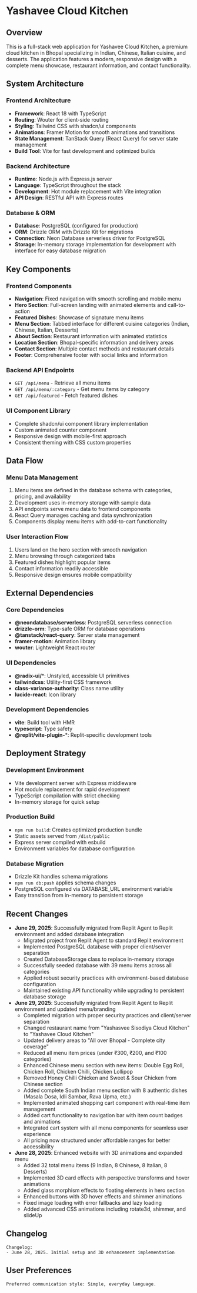 # Yashavee Cloud Kitchen

## Overview
This is a full-stack web application for Yashavee Cloud Kitchen, a premium cloud kitchen in Bhopal specializing in Indian, Chinese, Italian cuisine, and desserts. The application features a modern, responsive design with a complete menu showcase, restaurant information, and contact functionality.

## System Architecture

### Frontend Architecture
- **Framework**: React 18 with TypeScript
- **Routing**: Wouter for client-side routing
- **Styling**: Tailwind CSS with shadcn/ui components
- **Animations**: Framer Motion for smooth animations and transitions
- **State Management**: TanStack Query (React Query) for server state management
- **Build Tool**: Vite for fast development and optimized builds

### Backend Architecture
- **Runtime**: Node.js with Express.js server
- **Language**: TypeScript throughout the stack
- **Development**: Hot module replacement with Vite integration
- **API Design**: RESTful API with Express routes

### Database & ORM
- **Database**: PostgreSQL (configured for production)
- **ORM**: Drizzle ORM with Drizzle Kit for migrations
- **Connection**: Neon Database serverless driver for PostgreSQL
- **Storage**: In-memory storage implementation for development with interface for easy database migration

## Key Components

### Frontend Components
- **Navigation**: Fixed navigation with smooth scrolling and mobile menu
- **Hero Section**: Full-screen landing with animated elements and call-to-action
- **Featured Dishes**: Showcase of signature menu items
- **Menu Section**: Tabbed interface for different cuisine categories (Indian, Chinese, Italian, Desserts)
- **About Section**: Restaurant information with animated statistics
- **Location Section**: Bhopal-specific information and delivery areas
- **Contact Section**: Multiple contact methods and restaurant details
- **Footer**: Comprehensive footer with social links and information

### Backend API Endpoints
- `GET /api/menu` - Retrieve all menu items
- `GET /api/menu/:category` - Get menu items by category
- `GET /api/featured` - Fetch featured dishes

### UI Component Library
- Complete shadcn/ui component library implementation
- Custom animated counter component
- Responsive design with mobile-first approach
- Consistent theming with CSS custom properties

## Data Flow

### Menu Data Management
1. Menu items are defined in the database schema with categories, pricing, and availability
2. Development uses in-memory storage with sample data
3. API endpoints serve menu data to frontend components
4. React Query manages caching and data synchronization
5. Components display menu items with add-to-cart functionality

### User Interaction Flow
1. Users land on the hero section with smooth navigation
2. Menu browsing through categorized tabs
3. Featured dishes highlight popular items
4. Contact information readily accessible
5. Responsive design ensures mobile compatibility

## External Dependencies

### Core Dependencies
- **@neondatabase/serverless**: PostgreSQL serverless connection
- **drizzle-orm**: Type-safe ORM for database operations
- **@tanstack/react-query**: Server state management
- **framer-motion**: Animation library
- **wouter**: Lightweight React router

### UI Dependencies
- **@radix-ui/***: Unstyled, accessible UI primitives
- **tailwindcss**: Utility-first CSS framework
- **class-variance-authority**: Class name utility
- **lucide-react**: Icon library

### Development Dependencies
- **vite**: Build tool with HMR
- **typescript**: Type safety
- **@replit/vite-plugin-***: Replit-specific development tools

## Deployment Strategy

### Development Environment
- Vite development server with Express middleware
- Hot module replacement for rapid development
- TypeScript compilation with strict checking
- In-memory storage for quick setup

### Production Build
- `npm run build`: Creates optimized production bundle
- Static assets served from `/dist/public`
- Express server compiled with esbuild
- Environment variables for database configuration

### Database Migration
- Drizzle Kit handles schema migrations
- `npm run db:push` applies schema changes
- PostgreSQL configured via DATABASE_URL environment variable
- Easy transition from in-memory to persistent storage

## Recent Changes
- **June 29, 2025**: Successfully migrated from Replit Agent to Replit environment and added database integration
  - Migrated project from Replit Agent to standard Replit environment
  - Implemented PostgreSQL database with proper client/server separation
  - Created DatabaseStorage class to replace in-memory storage
  - Successfully seeded database with 39 menu items across all categories
  - Applied robust security practices with environment-based database configuration
  - Maintained existing API functionality while upgrading to persistent database storage
- **June 29, 2025**: Successfully migrated from Replit Agent to Replit environment and updated menu/branding
  - Completed migration with proper security practices and client/server separation
  - Changed restaurant name from "Yashasvee Sisodiya Cloud Kitchen" to "Yashavee Cloud Kitchen"
  - Updated delivery areas to "All over Bhopal - Complete city coverage"
  - Reduced all menu item prices (under ₹300, ₹200, and ₹100 categories)
  - Enhanced Chinese menu section with new items: Double Egg Roll, Chicken Roll, Chicken Chilli, Chicken Lollipop
  - Removed Honey Chilli Chicken and Sweet & Sour Chicken from Chinese section
  - Added complete South Indian menu section with 8 authentic dishes (Masala Dosa, Idli Sambar, Rava Upma, etc.)
  - Implemented animated shopping cart component with real-time item management
  - Added cart functionality to navigation bar with item count badges and animations
  - Integrated cart system with all menu components for seamless user experience
  - All pricing now structured under affordable ranges for better accessibility
- **June 28, 2025**: Enhanced website with 3D animations and expanded menu
  - Added 32 total menu items (9 Indian, 8 Chinese, 8 Italian, 8 Desserts)
  - Implemented 3D card effects with perspective transforms and hover animations
  - Added glass morphism effects to floating elements in hero section
  - Enhanced buttons with 3D hover effects and shimmer animations
  - Fixed image loading with error fallbacks and lazy loading
  - Added advanced CSS animations including rotate3d, shimmer, and slideUp

## Changelog
```
Changelog:
- June 28, 2025. Initial setup and 3D enhancement implementation
```

## User Preferences
```
Preferred communication style: Simple, everyday language.
```